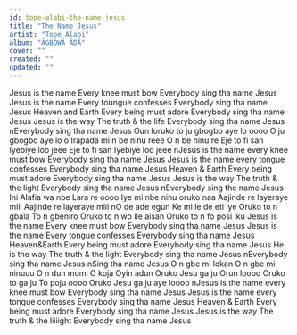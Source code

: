 ```yaml
---
id: tope-alabi-the-name-jesus
title: "The Name Jesus"
artist: "Tope Alabi"
album: "ÃGBÒWÃ ÃDÃ"
cover: ""
created: ""
updated: ""
---
```


Jesus is the name
Every knee must bow
Everybody sing tha name Jesus
Jesus is the name
Every toungue confesses
Everybody sing tha name Jesus
Heaven and Earth
Every being must adore
Everybody sing tha name Jesus
Jesus is the way
The truth & the life
Everybody sing tha name Jesus
 nEverybody sing tha name Jesus
Oun loruko to ju
gbogbo aye lo oooo
O ju gbogbo aye lo o
Irapada mi n be ninu reee
O n be ninu re
Eje to fi san
Iyebiye loo jeee
Eje to fi san
Iyebiye loo jeee
 nJesus is the name
every knee must bow
Everybody sing tha name Jesus
Jesus is the name
every tongue confesses
Everybody sing tha name Jesus
Heaven & Earth
Every being must adore
Everybody sing tha name Jesus
Jesus is the way
The truth & the light
Everybody sing tha name Jesus
 nEverybody sing the name Jesus
Ini Alafia wa nbe Lara re oooo
Iye mi nbe ninu oruko naa
Aajinde re layeraye miii
Aajinde re layeraye miii
 nO de ade egun
Ke mi le de eti iye
Oruko to n gbala
To n gbeniro
Oruko to n wo Ile aisan
Oruko to n fo posi iku
Jesus is the name
Every knee must bow
Everybody sing tha name Jesus
Jesus is the name
Every tongue confesses
Everybody sing tha name Jesus
Heaven&Earth
Every being must adore
Everybody sing tha name Jesus
He is the way
The truth & the light
Everybody sing tha name Jesus
 nEverybody sing tha name Jesus
 nSing tha name Jesus
O n gbe mi lokan
O n gbe mi ninuuu
O n dun momi
O koja Oyin adun
Oruko Jesu ga ju Orun loooo
Oruko to ga ju
To poju oooo
Oruko Jesu ga ju aye loooo
 nJesus is the name
every knee must bow
Everybody sing tha name Jesus
Jesus is the name
every tongue confesses
Everybody sing tha name Jesus
Heaven & Earth
Every being must adore
Everybody sing tha name Jesus
Jesus is the way
The truth & the liiiight
Everybody sing tha name Jesus
